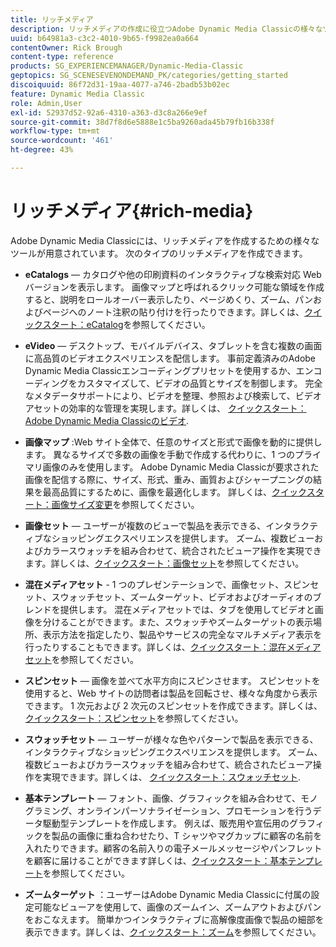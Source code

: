 ```yaml
---
title: リッチメディア
description: リッチメディアの作成に役立つAdobe Dynamic Media Classicの様々なツールについて説明します。
uuid: b64981a3-c3c2-4010-9b65-f9982ea0a664
contentOwner: Rick Brough
content-type: reference
products: SG_EXPERIENCEMANAGER/Dynamic-Media-Classic
geptopics: SG_SCENESEVENONDEMAND_PK/categories/getting_started
discoiquuid: 86f72d31-19aa-4077-a746-2badb53b02ec
feature: Dynamic Media Classic
role: Admin,User
exl-id: 52937d52-92a6-4310-a363-d3c8a266e9ef
source-git-commit: 38d7f8d6e5888e1c5ba9260ada45b79fb16b338f
workflow-type: tm+mt
source-wordcount: '461'
ht-degree: 43%

---
```


# リッチメディア{#rich-media}

Adobe Dynamic Media Classicには、リッチメディアを作成するための様々なツールが用意されています。 次のタイプのリッチメディアを作成できます。

* **eCatalogs**  — カタログや他の印刷資料のインタラクティブな検索対応 Web バージョンを表示します。 画像マップと呼ばれるクリック可能な領域を作成すると、説明をロールオーバー表示したり、ページめくり、ズーム、パンおよびページへのノート注釈の貼り付けを行ったりできます。詳しくは、[クイックスタート：eCatalog](/help/using/quick-start-ecatalog.md)を参照してください。

* **eVideo**  — デスクトップ、モバイルデバイス、タブレットを含む複数の画面に高品質のビデオエクスペリエンスを配信します。 事前定義済みのAdobe Dynamic Media Classicエンコーディングプリセットを使用するか、エンコーディングをカスタマイズして、ビデオの品質とサイズを制御します。 完全なメタデータサポートにより、ビデオを整理、参照および検索して、ビデオアセットの効率的な管理を実現します。詳しくは、 [クイックスタート：Adobe Dynamic Media Classicのビデオ](/help/using/quick-start-video.md).

* **画像マップ** :Web サイト全体で、任意のサイズと形式で画像を動的に提供します。 異なるサイズで多数の画像を手動で作成する代わりに、1 つのプライマリ画像のみを使用します。 Adobe Dynamic Media Classicが要求された画像を配信する際に、サイズ、形式、重み、画質およびシャープニングの結果を最高品質にするために、画像を最適化します。
詳しくは、[クイックスタート：画像サイズ変更](/help/using/quick-start-image-sizing.md)を参照してください。

* **画像セット**  — ユーザーが複数のビューで製品を表示できる、インタラクティブなショッピングエクスペリエンスを提供します。 ズーム、複数ビューおよびカラースウォッチを組み合わせて、統合されたビューア操作を実現できます。詳しくは、[クイックスタート：画像セット](/help/using/quick-start-image-sets.md)を参照してください。

* **混在メディアセット** - 1 つのプレゼンテーションで、画像セット、スピンセット、スウォッチセット、ズームターゲット、ビデオおよびオーディオのブレンドを提供します。 混在メディアセットでは、タブを使用してビデオと画像を分けることができます。また、スウォッチやズームターゲットの表示場所、表示方法を指定したり、製品やサービスの完全なマルチメディア表示を行ったりすることもできます。詳しくは、[クイックスタート：混在メディアセット](/help/using/quick-start-mixed-media-sets.md)を参照してください。

* **スピンセット**  — 画像を並べて水平方向にスピンさせます。 スピンセットを使用すると、Web サイトの訪問者は製品を回転させ、様々な角度から表示できます。 1 次元および 2 次元のスピンセットを作成できます。詳しくは、[クイックスタート：スピンセット](/help/using/quick-start-spin-sets.md)を参照してください。

* **スウォッチセット**  — ユーザーが様々な色やパターンで製品を表示できる、インタラクティブなショッピングエクスペリエンスを提供します。 ズーム、複数ビューおよびカラースウォッチを組み合わせて、統合されたビューア操作を実現できます。詳しくは、 [クイックスタート：スウォッチセット](/help/using/quick-start-swatch-sets.md).

* **基本テンプレート**  — フォント、画像、グラフィックを組み合わせて、モノグラミング、オンラインパーソナライゼーション、プロモーションを行うデータ駆動型テンプレートを作成します。 例えば、販売用や宣伝用のグラフィックを製品の画像に重ね合わせたり、T シャツやマグカップに顧客の名前を入れたりできます。顧客の名前入りの電子メールメッセージやパンフレットを顧客に届けることができます詳しくは、[クイックスタート：基本テンプレート](/help/using/quick-start-template-basics.md)を参照してください。

* **ズームターゲット** ：ユーザーはAdobe Dynamic Media Classicに付属の設定可能なビューアを使用して、画像のズームイン、ズームアウトおよびパンをおこなえます。 簡単かつインタラクティブに高解像度画像で製品の細部を表示できます。詳しくは、[クイックスタート：ズーム](/help/using/quick-start-zoom.md)を参照してください。
